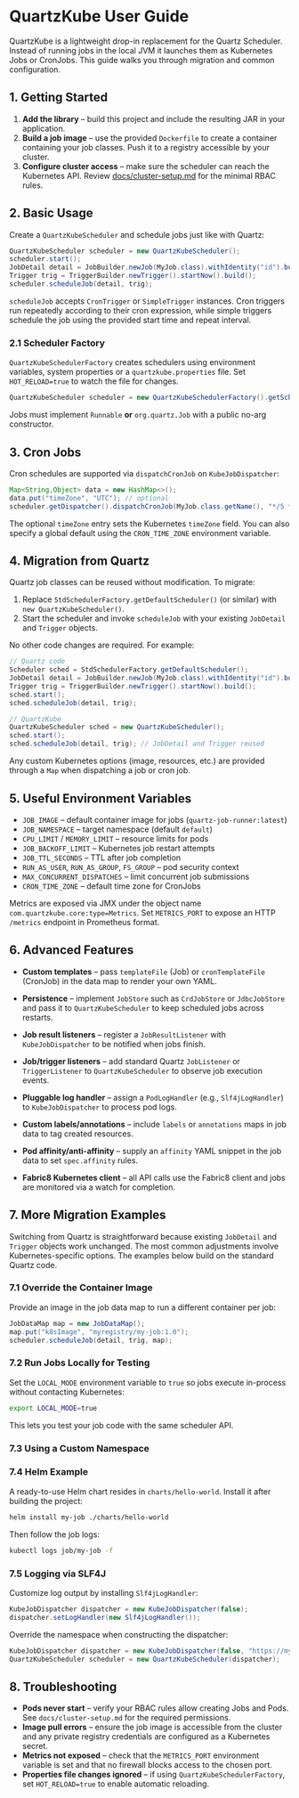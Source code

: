# QuartzKube User Guide

QuartzKube is a lightweight drop-in replacement for the Quartz Scheduler. Instead of running jobs in the local JVM it launches them as Kubernetes Jobs or CronJobs. This guide walks you through migration and common configuration.

## 1. Getting Started

1. **Add the library** – build this project and include the resulting JAR in your application.
2. **Build a job image** – use the provided `Dockerfile` to create a container containing your job classes. Push it to a registry accessible by your cluster.
3. **Configure cluster access** – make sure the scheduler can reach the Kubernetes API. Review [docs/cluster-setup.md](docs/cluster-setup.md) for the minimal RBAC rules.

## 2. Basic Usage

Create a `QuartzKubeScheduler` and schedule jobs just like with Quartz:

```java
QuartzKubeScheduler scheduler = new QuartzKubeScheduler();
scheduler.start();
JobDetail detail = JobBuilder.newJob(MyJob.class).withIdentity("id").build();
Trigger trig = TriggerBuilder.newTrigger().startNow().build();
scheduler.scheduleJob(detail, trig);
```

`scheduleJob` accepts `CronTrigger` or `SimpleTrigger` instances. Cron triggers
run repeatedly according to their cron expression, while simple triggers
schedule the job using the provided start time and repeat interval.

### 2.1 Scheduler Factory

`QuartzKubeSchedulerFactory` creates schedulers using environment variables,
system properties or a `quartzkube.properties` file. Set `HOT_RELOAD=true` to
watch the file for changes.

```java
QuartzKubeScheduler scheduler = new QuartzKubeSchedulerFactory().getScheduler();
```

Jobs must implement `Runnable` **or** `org.quartz.Job` with a public no-arg constructor.

## 3. Cron Jobs

Cron schedules are supported via `dispatchCronJob` on `KubeJobDispatcher`:

```java
Map<String,Object> data = new HashMap<>();
data.put("timeZone", "UTC"); // optional
scheduler.getDispatcher().dispatchCronJob(MyJob.class.getName(), "*/5 * * * *", data);
```

The optional `timeZone` entry sets the Kubernetes `timeZone` field. You can also specify a global default using the `CRON_TIME_ZONE` environment variable.

## 4. Migration from Quartz

Quartz job classes can be reused without modification. To migrate:

1. Replace `StdSchedulerFactory.getDefaultScheduler()` (or similar) with `new QuartzKubeScheduler()`.
2. Start the scheduler and invoke `scheduleJob` with your existing `JobDetail` and `Trigger` objects.

No other code changes are required. For example:

```java
// Quartz code
Scheduler sched = StdSchedulerFactory.getDefaultScheduler();
JobDetail detail = JobBuilder.newJob(MyJob.class).withIdentity("id").build();
Trigger trig = TriggerBuilder.newTrigger().startNow().build();
sched.start();
sched.scheduleJob(detail, trig);

// QuartzKube
QuartzKubeScheduler sched = new QuartzKubeScheduler();
sched.start();
sched.scheduleJob(detail, trig); // JobDetail and Trigger reused
```

Any custom Kubernetes options (image, resources, etc.) are provided through a `Map` when dispatching a job or cron job.

## 5. Useful Environment Variables

- `JOB_IMAGE` – default container image for jobs (`quartz-job-runner:latest`)
- `JOB_NAMESPACE` – target namespace (default `default`)
- `CPU_LIMIT` / `MEMORY_LIMIT` – resource limits for pods
- `JOB_BACKOFF_LIMIT` – Kubernetes job restart attempts
- `JOB_TTL_SECONDS` – TTL after job completion
- `RUN_AS_USER`, `RUN_AS_GROUP`, `FS_GROUP` – pod security context
- `MAX_CONCURRENT_DISPATCHES` – limit concurrent job submissions
- `CRON_TIME_ZONE` – default time zone for CronJobs

Metrics are exposed via JMX under the object name `com.quartzkube.core:type=Metrics`.
Set `METRICS_PORT` to expose an HTTP `/metrics` endpoint in Prometheus format.

## 6. Advanced Features

- **Custom templates** – pass `templateFile` (Job) or `cronTemplateFile` (CronJob) in the data map to render your own YAML.
- **Persistence** – implement `JobStore` such as `CrdJobStore` or `JdbcJobStore` and pass it to `QuartzKubeScheduler` to keep scheduled jobs across restarts.

- **Job result listeners** – register a `JobResultListener` with `KubeJobDispatcher` to be notified when jobs finish.
- **Job/trigger listeners** – add standard Quartz `JobListener` or `TriggerListener` to `QuartzKubeScheduler` to observe job execution events.
- **Pluggable log handler** – assign a `PodLogHandler` (e.g., `Slf4jLogHandler`) to `KubeJobDispatcher` to process pod logs.
- **Custom labels/annotations** – include `labels` or `annotations` maps in job data to tag created resources.
- **Pod affinity/anti-affinity** – supply an `affinity` YAML snippet in the job data to set `spec.affinity` rules.
- **Fabric8 Kubernetes client** – all API calls use the Fabric8 client and jobs are monitored via a watch for completion.

## 7. More Migration Examples

Switching from Quartz is straightforward because existing `JobDetail` and `Trigger` objects work unchanged. The most common adjustments involve Kubernetes-specific options. The examples below build on the standard Quartz code.

### 7.1 Override the Container Image

Provide an image in the job data map to run a different container per job:

```java
JobDataMap map = new JobDataMap();
map.put("k8sImage", "myregistry/my-job:1.0");
scheduler.scheduleJob(detail, trig, map);
```

### 7.2 Run Jobs Locally for Testing

Set the `LOCAL_MODE` environment variable to `true` so jobs execute in-process without contacting Kubernetes:

```bash
export LOCAL_MODE=true
```

This lets you test your job code with the same scheduler API.

### 7.3 Using a Custom Namespace
### 7.4 Helm Example

A ready-to-use Helm chart resides in `charts/hello-world`. Install it after building the project:

```bash
helm install my-job ./charts/hello-world
```

Then follow the job logs:

```bash
kubectl logs job/my-job -f
```

### 7.5 Logging via SLF4J

Customize log output by installing `Slf4jLogHandler`:

```java
KubeJobDispatcher dispatcher = new KubeJobDispatcher(false);
dispatcher.setLogHandler(new Slf4jLogHandler());
```


Override the namespace when constructing the dispatcher:

```java
KubeJobDispatcher dispatcher = new KubeJobDispatcher(false, "https://my-cluster", "testing");
QuartzKubeScheduler scheduler = new QuartzKubeScheduler(dispatcher);
```

## 8. Troubleshooting

- **Pods never start** – verify your RBAC rules allow creating Jobs and Pods. See `docs/cluster-setup.md` for the required permissions.
- **Image pull errors** – ensure the job image is accessible from the cluster and any private registry credentials are configured as a Kubernetes secret.
- **Metrics not exposed** – check that the `METRICS_PORT` environment variable is set and that no firewall blocks access to the chosen port.
- **Properties file changes ignored** – if using `QuartzKubeSchedulerFactory`, set `HOT_RELOAD=true` to enable automatic reloading.
